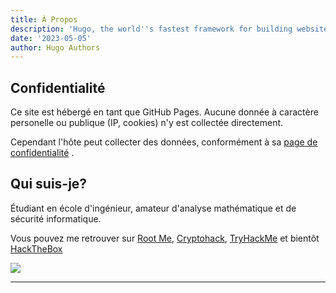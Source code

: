 ```yaml
---
title: À Propos
description: 'Hugo, the world''s fastest framework for building websites'
date: '2023-05-05'
author: Hugo Authors
---
```


## Confidentialité

Ce site est hébergé en tant que GitHub Pages. Aucune donnée à caractère personelle ou publique (IP, cookies) n'y est collectée directement.

Cependant l'hôte peut collecter des données, conformément à sa [page de confidentialité](https://docs.github.com/en/site-policy/privacy-policies/github-general-privacy-statement) . 

## Qui suis-je?

Étudiant en école d'ingénieur, amateur d'analyse mathématique et de sécurité informatique.

Vous pouvez me retrouver sur [Root Me](https://www.root-me.org/Nu1t?inc=statistiques&lang=fr), [Cryptohack](https://cryptohack.org/user/0x14mth3n1ght/), [TryHackMe](https://tryhackme.com/p/Nu1t) et bientôt [HackTheBox](https://app.hackthebox.com/profile/1332137)

![](https://img.buzzfeed.com/buzzfeed-static/static/2021-12/18/6/asset/e882fdf53383/anigif_sub-buzz-3264-1639808624-12.gif)

---
